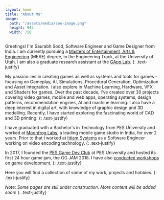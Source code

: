 ```yaml
---
layout: home
title: "About Me"
image: 
  path: "/assets/media/seo-image.png"
  height: 945
  width: 750
---
```


Greetings! I'm Saurabh Sood, Software Engineer and Game Designer from India. I am currently pursuing a [Masters of Entertainment, Arts & Engineering](https://games.utah.edu/prospective-students/master-of-entertainment-arts-and-engineering/) (MEAE) degree, in the Engineering Track, at the University of Utah. I am also a graduate research assistant at the [GApp Lab](https://games.utah.edu/research/about-the-gapp/). 
{: .text-justify}

My passion lies in creating games as well as systems and tools for games - focusing on Gameplay, AI, Simulations, Procedural Generation, Optimization and Asset Integration. I also explore in Machine Learning, Hardware, VFX and Shaders for games. Over the past decade, I've created over 30 projects covering video games, mobile and web apps, operating systems, design patterns, recommendation engines, AI and machine learning. I also have a deep interest in digital art, with knowledge of graphic design and 3D modelling. Recently, I have started exploring the fascinating world of CAD and 3D printing.
{: .text-justify}

I have graduated with a Bachelor's in Technology from PES University and worked at [Moonfrog Labs](https://moonfroglabs.com/), a leading mobile game studio in India, for over 2 years. Prior to that I worked at [Ittiam Systems](https://www.ittiam.com/) as a Software Engineer working on video encoding technology.
{: .text-justify}

In 2017, I founded the [PES Game Dev Club](https://pes-gdc.github.io/) at PES University and hosted its first 24 hour game jam, the GG JAM 2018. I have also [conducted workshops](https://www.linkedin.com/posts/pesuniversity_workshop-on-game-development-held-the-students-activity-6636975433931943936-r4hS) on game development.
{: .text-justify}

Here you will find a collection of some of my work, projects and hobbies.
{: .text-justify}

*Note: Some pages are still under construction. More content will be added soon!*
{: .text-justify}